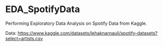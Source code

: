 # EDA_SpotifyData
Performing Exploratory Data Analysis on Spotify Data from Kaggle.

Data: https://www.kaggle.com/datasets/lehaknarnauli/spotify-datasets?select=artists.csv

